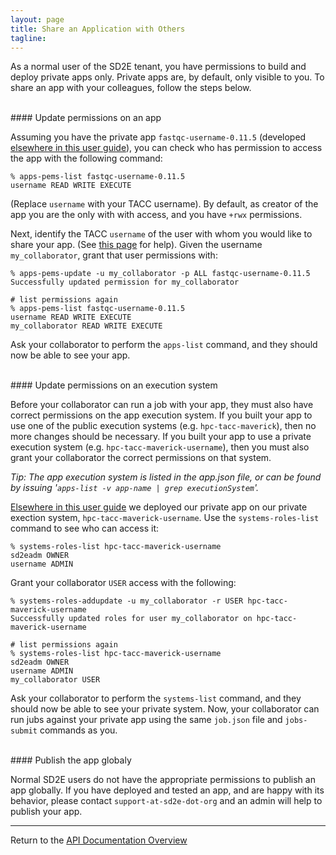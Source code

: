 ```yaml
---
layout: page
title: Share an Application with Others
tagline:
---
```


As a normal user of the SD2E tenant, you have permissions to build and deploy
private apps only. Private apps are, by default, only visible to you. To share
an app with your colleagues, follow the steps below.


<br>
#### Update permissions on an app

Assuming you have the private app `fastqc-username-0.11.5` (developed
[elsewhere in this user guide](create_app.md)), you can check who has 
permission to access the app with the following command:
```
% apps-pems-list fastqc-username-0.11.5
username READ WRITE EXECUTE
```

(Replace `username` with your TACC username). By default, as creator of the app
you are the only with with access, and you have `+rwx` permissions.

Next, identify the TACC `username` of the user with whom you would like to share
your app. (See [this page](share_import.html#find-another-user) for help). Given
the username `my_collaborator`, grant that user permissions with:
```
% apps-pems-update -u my_collaborator -p ALL fastqc-username-0.11.5
Successfully updated permission for my_collaborator

# list permissions again
% apps-pems-list fastqc-username-0.11.5
username READ WRITE EXECUTE
my_collaborator READ WRITE EXECUTE
```

Ask your collaborator to perform the `apps-list` command, and they should now
be able to see your app.


<br> 
#### Update permissions on an execution system

Before your collaborator can run a job with your app, they must also have
correct permissions on the app execution system. If you built your app to use
one of the public execution systems (e.g. `hpc-tacc-maverick`), then no more 
changes should be necessary. If you built your app to use a private execution
system (e.g. `hpc-tacc-maverick-username`), then you must also grant your
collaborator the correct permissions on that system.

*Tip: The app execution system is listed in the app.json file, or can be found
by issuing '`apps-list -v app-name | grep executionSystem`'.*

[Elsewhere in this user guide](create_app.md) we deployed our private
app on our private exection system, `hpc-tacc-maverick-username`. Use the 
`systems-roles-list` command to see who can access it:
```
% systems-roles-list hpc-tacc-maverick-username
sd2eadm OWNER
username ADMIN
```

Grant your collaborator `USER` access with the following:
```
% systems-roles-addupdate -u my_collaborator -r USER hpc-tacc-maverick-username
Successfully updated roles for user my_collaborator on hpc-tacc-maverick-username

# list permissions again
% systems-roles-list hpc-tacc-maverick-username
sd2eadm OWNER
username ADMIN
my_collaborator USER
```

Ask your collaborator to perform the `systems-list` command, and they should now
be able to see your private system. Now, your collaborator can run jubs against
your private app using the same `job.json` file and `jobs-submit` commands as you.


<br>
#### Publish the app globaly

Normal SD2E users do not have the appropriate permissions to publish an app
globally. If you have deployed and tested
an app, and are happy with its behavior, please contact `support-at-sd2e-dot-org`
and an admin will help to publish your app.

---
Return to the [API Documentation Overview](../index.md)
